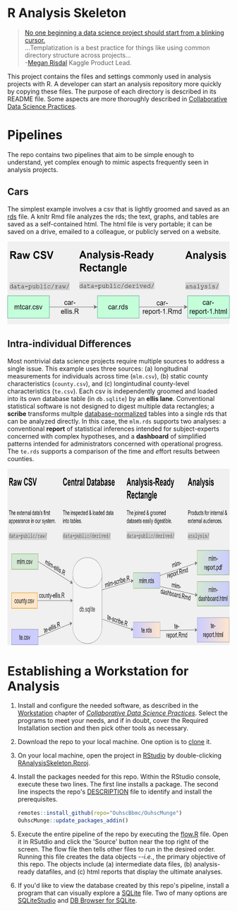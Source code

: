 R Analysis Skeleton
=====================

> [No one beginning a data science project should start from a blinking cursor.](https://towardsdatascience.com/better-collaborative-data-science-d2006b9c0d39) <br/>...Templatization is a best practice for things like using common directory structure across projects...<br/>
> -[Megan Risdal](https://towardsdatascience.com/@meganrisdal) Kaggle Product Lead.

This project contains the files and settings commonly used in analysis projects with R.  A developer can start an analysis repository more quickly by copying these files.  The purpose of each directory is described in its README file.  Some aspects are more thoroughly described in [Collaborative Data Science Practices](https://ouhscbbmc.github.io/data-science-practices-1/).

Pipelines
=====================

The repo contains two pipelines that aim to be simple enough to understand, yet complex enough to mimic aspects frequently seen in analysis projects.

Cars
--------------------------

The simplest example involves a csv that is lightly groomed and saved as an [rds]() file.  A knitr Rmd file analyzes the rds; the text, graphs, and tables are saved as a self-contained html.  The html file is very portable; it can be saved on a drive, emailed to a colleague, or publicly served on a website.

<img src="documentation/images/flow-skeleton-car.png" alt="flow-skeleton-car" height="187" >

Intra-individual Differences
--------------------------

 Most nontrivial data science projects require multiple sources to address a single issue.  This example uses three sources: (a) longitudinal measurements for individuals across time (`mlm.csv`), (b) static county characteristics (`county.csv`), and (c) longintudinal county-level characteristics (`te.csv`).  Each csv is independently groomed and loaded into its own database table (in `db.sqlite`) by an **ellis lane**.  Conventional statistical software is not designed to digest multiple data rectangles; a **scribe** transforms multple   [database-normalized](https://www.essentialsql.com/get-ready-to-learn-sql-database-normalization-explained-in-simple-english/) tables into a single rds that can be analyzed directly.  In this case, the `mlm.rds` supports two analyses: a conventional **report** of statistical inferences intended for subject-experts concerned with complex hypotheses, and a **dashboard** of simplified patterns intended for administrators concerned with operational progress.  The `te.rds` supports a comparison of the *t*ime and *e*ffort results between counties.

<img src="documentation/images/flow-skeleton.png" alt="flow-skeleton" height="399" >

Establishing a Workstation for Analysis
=====================

1. Install and configure the needed software, as described in the [Workstation](https://ouhscbbmc.github.io/data-science-practices-1/workstation.html) chapter of [*Collaborative Data Science Practices*](https://ouhscbbmc.github.io/data-science-practices-1/).  Select the programs to meet your needs, and if in doubt, cover the Required Installation section and then pick other tools as necessary.

1. Download the repo to your local machine.  One option is to [clone](https://docs.github.com/en/free-pro-team@latest/github/creating-cloning-and-archiving-repositories/cloning-a-repository) it.
   
1. On your local machine, open the project in [RStudio](https://rstudio.com/products/rstudio/) by double-clicking [RAnalysisSkeleton.Rproj](RAnalysisSkeleton.Rproj).

1. Install the packages needed for this repo.  Within the RStudio console, execute these two lines.  The first line installs a package.  The second line inspects the repo's [DESCRIPTION](DESCRIPTION) file to identify and install the prerequisites.
   
    ```r
    remotes::install_github(repo="OuhscBbmc/OuhscMunge")
    OuhscMunge::update_packages_addin()
    ```

1. Execute the entire pipeline of the repo by executing the [flow.R](flow.R) file.  Open it in RSutdio and click the 'Source' button near the top right of the screen.  The flow file then tells other files to run in the desired order.  Running this file creates the data objects --*i.e.*, the primary objective of this repo.  The objects include (a) intermediate data files, (b) analysis-ready datafiles, and (c) html reports that display the ultimate analyses.
   
1. If you'd like to view the database created by this repo's pipeline, install a program that can visually explore a [SQLite](https://www.sqlite.org/) file.  Two of many options are [SQLiteStudio](https://sqlitestudio.pl/) and [DB Browser for SQLite](https://sqlitebrowser.org/).

